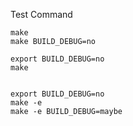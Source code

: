 Test Command
```
make
make BUILD_DEBUG=no

export BUILD_DEBUG=no
make


export BUILD_DEBUG=no
make -e
make -e BUILD_DEBUG=maybe
```